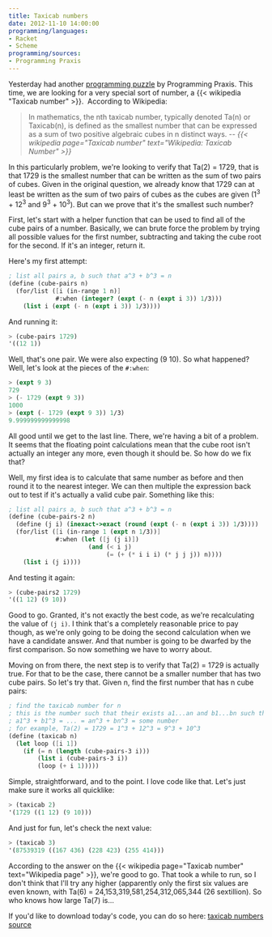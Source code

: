 ```yaml
---
title: Taxicab numbers
date: 2012-11-10 14:00:00
programming/languages:
- Racket
- Scheme
programming/sources:
- Programming Praxis
---
```

Yesterday had another <a title="Taxicab Numbers" href="http://programmingpraxis.com/2012/11/09/taxicab-numbers/">programming puzzle</a> by Programming Praxis. This time, we are looking for a very special sort of number, a {{< wikipedia "Taxicab number" >}}.  According to Wikipedia:


> In mathematics, the nth taxicab number, typically denoted Ta(n) or Taxicab(n), is defined as the smallest number that can be expressed as a sum of two positive algebraic cubes in n distinct ways.
> -- <cite>{{< wikipedia page="Taxicab number" text="Wikipedia: Taxicab Number" >}}</cite>


<!--more-->

In this particularly problem, we're looking to verify that Ta(2) = 1729, that is that 1729 is the smallest number that can be written as the sum of two pairs of cubes. Given in the original question, we already know that 1729 can at least be written as the sum of two pairs of cubes as the cubes are given (1<sup>3</sup> + 12<sup>3</sup> and 9<sup>3</sup> + 10<sup>3</sup>). But can we prove that it's the smallest such number?

First, let's start with a helper function that can be used to find all of the cube pairs of a number. Basically, we can brute force the problem by trying all possible values for the first number, subtracting and taking the cube root for the second. If it's an integer, return it. 

Here's my first attempt:

```scheme
; list all pairs a, b such that a^3 + b^3 = n
(define (cube-pairs n)  
  (for/list ([i (in-range 1 n)]
             #:when (integer? (expt (- n (expt i 3)) 1/3)))
    (list i (expt (- n (expt i 3)) 1/3))))
```

And running it:

```scheme
> (cube-pairs 1729)
'((12 1))
```

Well, that's one pair. We were also expecting (9 10). So what happened? Well, let's look at the pieces of the `#:when`:

```scheme
> (expt 9 3)
729
> (- 1729 (expt 9 3))
1000
> (expt (- 1729 (expt 9 3)) 1/3)
9.999999999999998
```

All good until we get to the last line. There, we're having a bit of a problem. It seems that the floating point calculations mean that the cube root isn't actually an integer any more, even though it should be. So how do we fix that?

Well, my first idea is to calculate that same number as before and then round it to the nearest integer. We can then multiple the expression back out to test if it's actually a valid cube pair. Something like this:

```scheme
; list all pairs a, b such that a^3 + b^3 = n
(define (cube-pairs-2 n)  
  (define (j i) (inexact->exact (round (expt (- n (expt i 3)) 1/3))))
  (for/list ([i (in-range 1 (expt n 1/3))]
             #:when (let ([j (j i)])
                      (and (< i j)
                           (= (+ (* i i i) (* j j j)) n))))
    (list i (j i))))
```

And testing it again:

```scheme
> (cube-pairs2 1729)
'((1 12) (9 10))
```

Good to go. Granted, it's not exactly the best code, as we're recalculating the value of `(j i)`. I think that's a completely reasonable price to pay though, as we're only going to be doing the second calculation when we have a candidate answer. And that number is going to be dwarfed by the first comparison. So now something we have to worry about.

Moving on from there, the next step is to verify that Ta(2) = 1729 is actually true. For that to be the case, there cannot be a smaller number that has two cube pairs. So let's try that. Given n, find the first number that has n cube pairs:

```scheme
; find the taxicab number for n
; this is the number such that their exists a1...an and b1...bn such that
; a1^3 + b1^3 = ... = an^3 + bn^3 = some number
; for example, Ta(2) = 1729 = 1^3 + 12^3 = 9^3 + 10^3
(define (taxicab n)
  (let loop ([i 1])
    (if (= n (length (cube-pairs-3 i)))
        (list i (cube-pairs-3 i))
        (loop (+ i 1)))))
```

Simple, straightforward, and to the point. I love code like that. Let's just make sure it works all quicklike:

```scheme
> (taxicab 2)
'(1729 ((1 12) (9 10)))
```

And just for fun, let's check the next value:

```scheme
> (taxicab 3)
'(87539319 ((167 436) (228 423) (255 414)))
```

According to the answer on the {{< wikipedia page="Taxicab number" text="Wikipedia page" >}}, we're good to go. That took a while to run, so I don't think that I'll try any higher (apparently only the first six values are even known, with Ta(6) = 24,153,319,581,254,312,065,344 (26 sextillion). So who knows how large Ta(7) is... 

If you'd like to download today's code, you can do so here: <a href="https://github.com/jpverkamp/small-projects/blob/master/blog/taxicab-numbers.rkt" title="GitHub: jpverkamp: Taxicab numbers">taxicab numbers source</a>